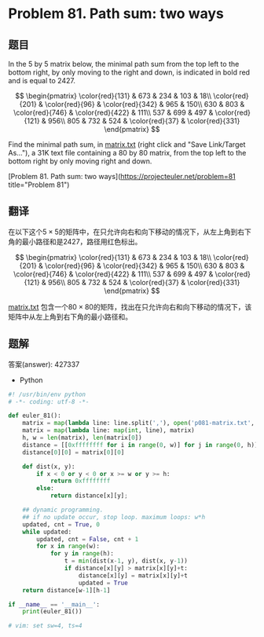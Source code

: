 Problem 81. Path sum: two ways
========================================

## 题目

In the 5 by 5 matrix below, the minimal path sum from the top left to the bottom right, by only moving to the right and down, is indicated in bold red and is equal to 2427.

$$ \begin{pmatrix}
\color{red}{131} & 673 & 234 & 103 & 18\\
\color{red}{201} & \color{red}{96} & \color{red}{342} & 965 & 150\\
630 & 803 & \color{red}{746} & \color{red}{422} & 111\\
537 & 699 & 497 & \color{red}{121} & 956\\
805 & 732 & 524 & \color{red}{37} & \color{red}{331}
\end{pmatrix} $$

Find the minimal path sum, in [matrix.txt](../resource/p081-matrix.txt) (right click and "Save Link/Target As..."), a 31K text file containing a 80 by 80 matrix, from the top left to the bottom right by
only moving right and down.

[Problem 81. Path sum: two ways](https://projecteuler.net/problem=81 title="Problem 81")

## 翻译

在以下这个$5 \times 5$的矩阵中，在只允许向右和向下移动的情况下，从左上角到右下角的最小路径和是2427，路径用红色标出。

$$ \begin{pmatrix}
\color{red}{131} & 673 & 234 & 103 & 18\\
\color{red}{201} & \color{red}{96} & \color{red}{342} & 965 & 150\\
630 & 803 & \color{red}{746} & \color{red}{422} & 111\\
537 & 699 & 497 & \color{red}{121} & 956\\
805 & 732 & 524 & \color{red}{37} & \color{red}{331}
\end{pmatrix} $$

[matrix.txt](../resource/p081-matrix.txt) 包含一个$80 \times 80$的矩阵，找出在只允许向右和向下移动的情况下，该矩阵中从左上角到右下角的最小路径和。

## 题解

答案(answer): 427337

+ Python

~~~python
#! /usr/bin/env python
# -*- coding: utf-8 -*-

def euler_81():
    matrix = map(lambda line: line.split(','), open('p081-matrix.txt', 'r').read().split())
    matrix = map(lambda line: map(int, line), matrix)
    h, w = len(matrix), len(matrix[0])
    distance = [[0xffffffff for i in range(0, w)] for j in range(0, h)]
    distance[0][0] = matrix[0][0]

    def dist(x, y):
        if x < 0 or y < 0 or x >= w or y >= h:
            return 0xffffffff
        else:
            return distance[x][y];

    ## dynamic programming.
    ## if no update occur, stop loop. maximum loops: w*h
    updated, cnt = True, 0
    while updated:
        updated, cnt = False, cnt + 1
        for x in range(w):
            for y in range(h):
                t = min(dist(x-1, y), dist(x, y-1))
                if distance[x][y] > matrix[x][y]+t:
                    distance[x][y] = matrix[x][y]+t
                    updated = True
    return distance[w-1][h-1]

if __name__ == '__main__':
    print(euler_81())

# vim: set sw=4, ts=4
~~~
